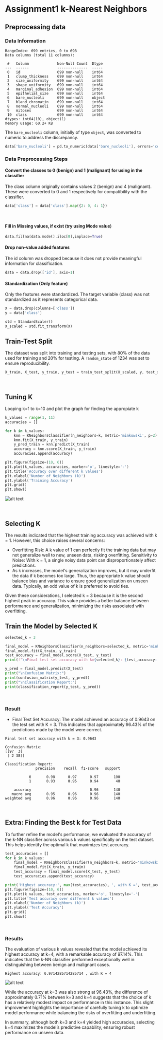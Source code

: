 # Assignment1 k-Nearest Neighbors

## Preprocessing data

### Data Information

```
RangeIndex: 699 entries, 0 to 698
Data columns (total 11 columns):

 #   Column             Non-Null Count  Dtype
---  ------             --------------  -----
 0   id                 699 non-null    int64
 1   clump_thickness    699 non-null    int64
 2   size_uniformity    699 non-null    int64
 3   shape_uniformity   699 non-null    int64
 4   marginal_adhesion  699 non-null    int64
 5   epithelial_size    699 non-null    int64
 6   bare_nucleoli      699 non-null    object
 7   bland_chromatin    699 non-null    int64
 8   normal_nucleoli    699 non-null    int64
 9   mitoses            699 non-null    int64
 10  class              699 non-null    int64
dtypes: int64(10), object(1)
memory usage: 60.2+ KB
```

The `bare_nucleoli` column, initially of type `object`, was converted to numeric to address the discrepancy.

```python
data['bare_nucleoli'] = pd.to_numeric(data['bare_nucleoli'], errors='coerce')
```

### **Data Preprocessing Steps**

#### **Convert the classes to 0 (benign) and 1 (malignant) for using in the classifier**

The class column originally contains values 2 (benign) and 4 (malignant). These were converted to 0 and 1 respectively for compatibility with the classifier.

```python
data['class'] = data['class'].map({2: 0, 4: 1})
```

<div style="page-break-after: always; visibility: hidden">
\pagebreak
</div>

#### **Fill in Missing values, if exist (try using Mode value)**

```python
data.fillna(data.mode().iloc[0],inplace=True)
```

#### **Drop non-value added features**

The id column was dropped because it does not provide meaningful information for classification.

```python
data = data.drop(['id'], axis=1)
```

#### **Standardization (Only feature)**

Only the features were standardized. The target variable (class) was not standardized as it represents categorical data.

```python
X = data.drop(columns=['class'])
y = data['class']

std = StandardScaler()
X_scaled = std.fit_transform(X)
```

## Train-Test Split

The dataset was split into training and testing sets, with 80% of the data used for training and 20% for testing. A `random_state` of 1234 was set to ensure reproducibility.

```py
X_train, X_test, y_train, y_test = train_test_split(X_scaled, y, test_size=0.2, random_state=1234)
```

<div style="page-break-after: always; visibility: hidden">
\pagebreak
</div>

## Tuning K

Looping k=1 to k=10 and plot the graph for finding the appropiate k

```py
k_values = range(1, 11)
accuracies = []

for k in k_values:
    knn = KNeighborsClassifier(n_neighbors=k, metric='minkowski', p=2)
    knn.fit(X_train, y_train)
    y_pred_train = knn.predict(X_train)
    accuracy = knn.score(X_train, y_train)
    accuracies.append(accuracy)
```

```python
plt.figure(figsize=(10, 6))
plt.plot(k_values, accuracies, marker='o', linestyle='-')
plt.title('Accuracy over different k values')
plt.xlabel('Number of Neighbors (k)')
plt.ylabel('Training Accuracy')
plt.grid()
plt.show()
```

![alt text](image.png)

<div style="page-break-after: always; visibility: hidden">
\pagebreak
</div>

## Selecting K

The results indicated that the highest training accuracy was achieved with k = 1. However, this choice raises several concerns:

- Overfitting Risk: A k value of 1 can perfectly fit the training data but may not generalize well to new, unseen data, risking overfitting.
  Sensitivity to Noise: With k = 1, a single noisy data point can disproportionately affect predictions.
- As k increases, the model's generalization improves, but it may underfit the data if k becomes too large. Thus, the appropriate k value should balance bias and variance to ensure good generalization on unseen data. Typically, an odd value of k is preferred to avoid ties.

Given these considerations, I selected k = 3 because it is the second highest peak in accuracy. This value provides a better balance between performance and generalization, minimizing the risks associated with overfitting.

## Train the Model by Selected K

```py
selected_k = 3

final_model = KNeighborsClassifier(n_neighbors=selected_k, metric='minkowski', p=2)
final_model.fit(X_train, y_train)
test_accuracy = final_model.score(X_test, y_test)
print(f"\nFinal test set accuracy with k={selected_k}: {test_accuracy:.4f}")

y_pred = final_model.predict(X_test)
print("\nConfusion Matrix:")
print(confusion_matrix(y_test, y_pred))
print("\nClassification Report:")
print(classification_report(y_test, y_pred))
```

<div style="page-break-after: always; visibility: hidden">
\pagebreak
</div>

### Result

- Final Test Set Accuracy: The model achieved an accuracy of 0.9643 on the test set with K = 3. This indicates that approximately 96.43% of the predictions made by the model were correct.

```
Final test set accuracy with k = 3: 0.9643

Confusion Matrix:
[[97  3]
 [ 2 38]]

Classification Report:
              precision    recall  f1-score   support

           0       0.98      0.97      0.97       100
           1       0.93      0.95      0.94        40

    accuracy                           0.96       140
   macro avg       0.95      0.96      0.96       140
weighted avg       0.96      0.96      0.96       140
```

<div style="page-break-after: always; visibility: hidden">
\pagebreak
</div>

## Extra: Finding the Best k for Test Data

To further refine the model's performance, we evaluated the accuracy of the k-NN classifier across various k values specifically on the test dataset. This helps identify the optimal k that maximizes test accuracy.

```py
test_accuracies = []
for k in k_values:
    final_model = KNeighborsClassifier(n_neighbors=k, metric='minkowski', p=2)
    final_model.fit(X_train, y_train)
    test_accuracy = final_model.score(X_test, y_test)
    test_accuracies.append(test_accuracy)

print('Highest accuracy:', max(test_accuracies), ', with K =', test_accuracies.index(max(test_accuracies)) + 1)
plt.figure(figsize=(10, 6))
plt.plot(k_values, test_accuracies, marker='o', linestyle='-')
plt.title('Test accuracy over different k values')
plt.xlabel('Number of Neighbors (k)')
plt.ylabel('Test Accuracy')
plt.grid()
plt.show()
```

<div style="page-break-after: always; visibility: hidden">
\pagebreak
</div>

### Results

The evaluation of various k values revealed that the model achieved its highest accuracy at k=4, with a remarkable accuracy of 97.14%. This indicates that the k-NN classifier performed exceptionally well in distinguishing between benign and malignant cases.

`Highest accuracy: 0.9714285714285714 , with K = 4`

![alt text](image-1.png)

While the accuracy at k=3 was also strong at 96.43%, the difference of approximately 0.71% between k=3 and k=4 suggests that the choice of k has a relatively modest impact on performance in this instance. This slight improvement highlights the importance of carefully tuning k to optimize model performance while balancing the risks of overfitting and underfitting.

In summary, although both k=3 and k=4 yielded high accuracies, selecting k=4 maximizes the model’s predictive capability, ensuring robust performance on unseen data.
